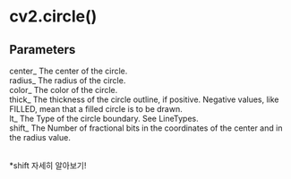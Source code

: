 cv2.circle()
===
## Parameters
center_	The center of the circle.  
radius_	The radius of the circle.  
color_	The color of the circle.  
thick_	The thickness of the circle outline, if positive. Negative values, like FILLED, mean that a filled circle is to be drawn.  
lt_	The Type of the circle boundary. See LineTypes.  
shift_	The Number of fractional bits in the coordinates of the center and in the radius value.  
<br>

*shift 자세히 알아보기!
